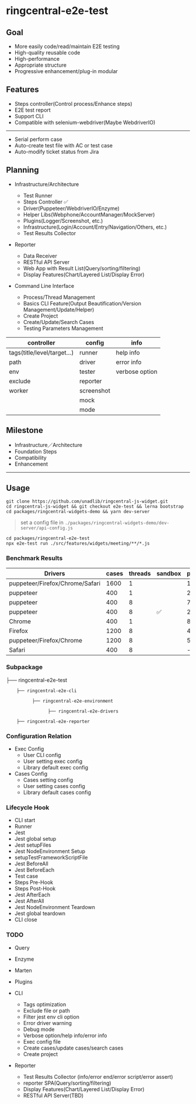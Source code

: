 # ringcentral-e2e-test

## Goal

-   More easily code/read/maintain E2E testing
-   High-quality reusable code
-   High-performance
-   Appropriate structure
-   Progressive enhancement/plug-in modular

## Features

-   Steps controller(Control process/Enhance steps)
-   E2E test report
-   Support CLI
-   Compatible with selenium-webdriver(Maybe WebdriverIO)

---

-   Serial perform case
-   Auto-create test file with AC or test case
-   Auto-modify ticket status from Jira

## Planning

-   Infrastructure/Architecture

    -   Test Runner
    -   Steps Controller ✅
    -   Driver(Puppeteer/WebdriverIO/Enzyme)
    -   Helper Libs(Webphone/AccountManager/MockServer)
    -   Plugins(Logger/Screenshot, etc.)
    -   Infrastructure(Login/Account/Entry/Navigation/Others, etc.)
    -   Test Results Collector

-   Reporter

    -   Data Receiver
    -   RESTful API Server
    -   Web App with Result List(Query/sorting/filtering)
    -   Display Features(Chart/Layered List/Display Error)

-   Command Line Interface
    -   Process/Thread Management
    -   Basics CLI Feature(Output Beautification/Version Management/Update/Helper)
    -   Create Project
    -   Create/Update/Search Cases
    -   Testing Parameters Management

| controller                | config     | info           |
| ------------------------- | ---------- | -------------- |
| tags(title/level/target…) | runner     | help info      |
| path                      | driver     | error info     |
| env                       | tester     | verbose option |
| exclude                   | reporter   |                |
| worker                    | screenshot |                |
|                           | mock       |                |
|                           | mode       |                |

## Milestone

-   Infrastructure／Architecture
-   Foundation Steps
-   Compatibility
-   Enhancement

---

## Usage

```shell
git clone https://github.com/unadlib/ringcentral-js-widget.git
cd ringcentral-js-widget && git checkout e2e-test && lerna bootstrap
cd packages/ringcentral-widgets-demo && yarn dev-server
```

> set a config file in `./packages/ringcentral-widgets-demo/dev-server/api-config.js`

```shell
cd packages/ringcentral-e2e-test
npx e2e-test run ./src/features/widgets/meeting/**/*.js
```

### Benchmark Results

| Drivers                         | cases | threads | sandbox | performance | stability |
| ------------------------------- | ----- | ------- | ------- | ----------- | --------- |
| puppeteer/Firefox/Chrome/Safari | 1600  | 1       |         | 1260.56s    | ✅         |
| puppeteer                       | 400   | 1       |         | 215.179s    | ✅         |
| puppeteer                       | 400   | 8       |         | 79.744s     | ✅         |
| puppeteer                       | 400   | 8       | ✅       | 230.122s    | ✅         |
| Chrome                          | 400   | 1       |         | 80.129s     | ✅         |
| Firefox                         | 1200  | 8       |         | 428s        | ❌         |
| puppeteer/Firefox/Chrome        | 1200  | 8       |         | 505.122s    | ❌         |
| Safari                          | 400   | 8       |         | -           | ❌         |

### Subpackage

├── ringcentral-e2e-test

        ├── ringcentral-e2e-cli

              ├── ringcentral-e2e-environment

                    ├── ringcentral-e2e-drivers

        ├── ringcentral-e2e-reporter

### Configuration Relation

-   Exec Config
    -   User CLI config
    -   User setting exec config
    -   Library default exec config
-   Cases Config
    -   Cases setting config
    -   User setting cases config
    -   Library default cases config

### Lifecycle Hook

-   CLI start
-   Runner
-   Jest
-   Jest global setup
-   Jest setupFiles
-   Jest NodeEnvironment Setup
-   setupTestFrameworkScriptFile
-   Jest BeforeAll
-   Jest BeforeEach
-   Test case
-   Steps Pre-Hook
-   Steps Post-Hook
-   Jest AfterEach
-   Jest AfterAll
-   Jest NodeEnvironment Teardown
-   Jest global teardown
-   CLI close

### TODO

-   Query
-   Enzyme
-   Marten
-   Plugins
-   CLI

    - Tags optimization
    - Exclude file or path
    - Filter jest env cli option
    - Error driver warning 
    - Debug mode
    - Verbose option/help info/error info
    - Exec config file
    - Create cases/update cases/search cases
    - Create project

-   Reporter

    - Test Results Collector (info/error end/error script/error assert)
    - reporter SPA(Query/sorting/filtering)
    - Display Features(Chart/Layered List/Display Error)
    - RESTful API Server(TBD)